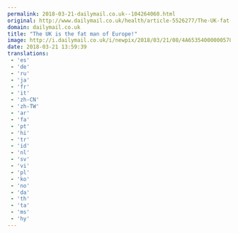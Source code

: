 ```yaml
---
permalink: 2018-03-21-dailymail.co.uk--104264060.html
original: http://www.dailymail.co.uk/health/article-5526277/The-UK-fat-man-Europe.html?ITO=1490&ns_mchannel=rss&ns_campaign=1490
domain: dailymail.co.uk
title: "The UK is the fat man of Europe!"
image: http://i.dailymail.co.uk/i/newpix/2018/03/21/08/4A65354000000578-0-image-a-5_1521622640291.jpg
date: 2018-03-21 13:59:39
translations: 
 - 'es'
 - 'de'
 - 'ru'
 - 'ja'
 - 'fr'
 - 'it'
 - 'zh-CN'
 - 'zh-TW'
 - 'ar'
 - 'fa'
 - 'pt'
 - 'hi'
 - 'tr'
 - 'id'
 - 'nl'
 - 'sv'
 - 'vi'
 - 'pl'
 - 'ko'
 - 'no'
 - 'da'
 - 'th'
 - 'ta'
 - 'ms'
 - 'hy'
---
```


